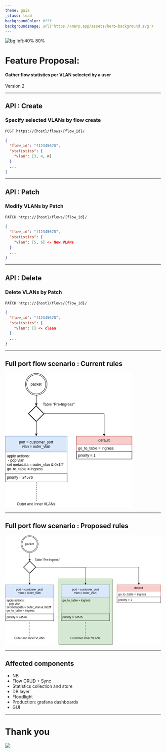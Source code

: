 ```yaml
---
theme: gaia
_class: lead
backgroundColor: #fff
backgroundImage: url('https://marp.app/assets/hero-background.svg')
---
```


![bg left:40% 80%](https://www.open-kilda.org/wp-content/uploads/2018/10/OpenKilda@3x.png)

# Feature Proposal:

#### Gather flow statistics per VLAN selected by a user 

Version 2

---

## API : Create

### Specify selected VLANs by flow create

`POST https://{host}/flows/{flow_id}/`
```json
{
  "flow_id": "f12345678",
  "statistics": {
  	"vlan": [3, 4, n]
  }
  ...
}
```

---

## API : Patch

### Modify VLANs by Patch

`PATCH https://{host}/flows/{flow_id}/`
```json
{
  "flow_id": "f12345678",
  "statistics": {
  	"vlan": [5, 6] <- New VLANs 
  }
  ...
}
```

---

## API : Delete

### Delete VLANs by Patch

`PATCH https://{host}/flows/{flow_id}/`
```json
{
  "flow_id": "f12345678",
  "statistics": {
  	"vlan": [] <- clean
  }
  ...
}
```

---
## Full port flow scenario : Current rules
![Table_Pre Ingress Current](current_table_pre_ingress.png)

---

## Full port flow scenario : Proposed rules

![Table_Pre Ingress New](new_table_pre_ingress.png)

---
## Affected components

- NB
- Flow CRUD + Sync
- Statistics collection and store
- DB layer
- Floodlight
- Production: grafana dashboards
- GUI

---

<!-- _class: lead -->

# Thank you

![](https://cdn.quotesgram.com/img/49/85/901176278-Powerpoint-Presentation-Jokes-1.gif)


